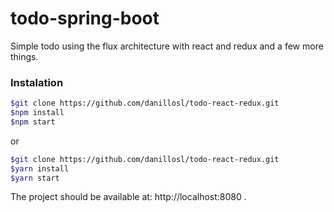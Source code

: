 # todo-spring-boot

Simple todo using the flux architecture with react and redux and a few more things.

### Instalation

```sh
$git clone https://github.com/danillosl/todo-react-redux.git
$npm install
$npm start
```
or
```sh
$git clone https://github.com/danillosl/todo-react-redux.git
$yarn install
$yarn start
```
The project should be available at: http://localhost:8080 .
